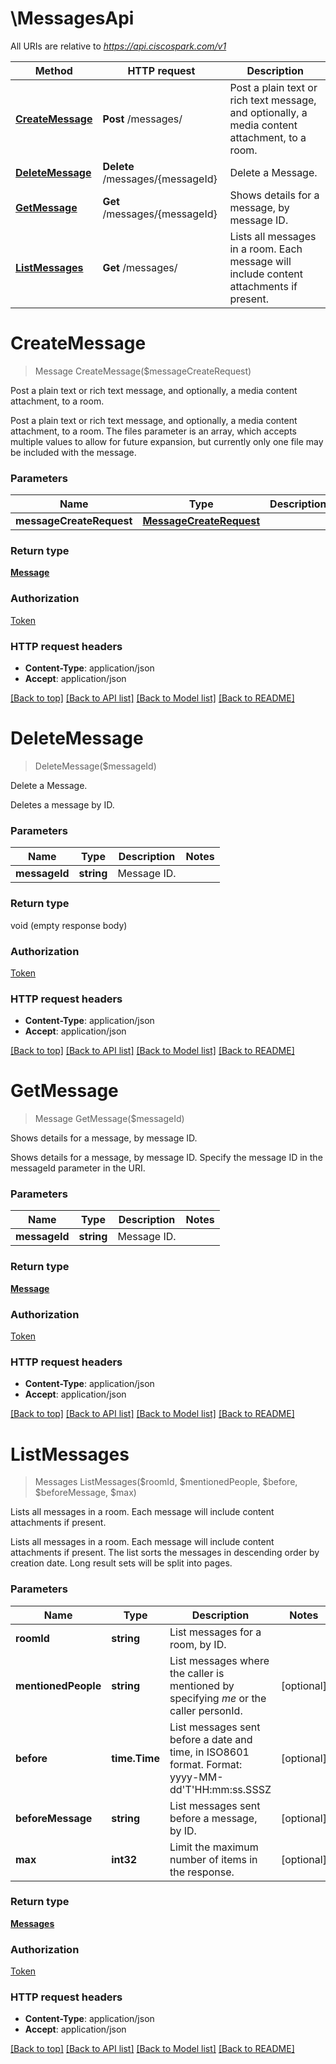 # \MessagesApi

All URIs are relative to *https://api.ciscospark.com/v1*

Method | HTTP request | Description
------------- | ------------- | -------------
[**CreateMessage**](MessagesApi.md#CreateMessage) | **Post** /messages/ | Post a plain text or rich text message, and optionally, a media content attachment, to a room.
[**DeleteMessage**](MessagesApi.md#DeleteMessage) | **Delete** /messages/{messageId} | Delete a Message.
[**GetMessage**](MessagesApi.md#GetMessage) | **Get** /messages/{messageId} | Shows details for a message, by message ID.
[**ListMessages**](MessagesApi.md#ListMessages) | **Get** /messages/ | Lists all messages in a room. Each message will include content attachments if present.


# **CreateMessage**
> Message CreateMessage($messageCreateRequest)

Post a plain text or rich text message, and optionally, a media content attachment, to a room.

Post a plain text or rich text message, and optionally, a media content attachment, to a room. The files parameter is an array, which accepts multiple values to allow for future expansion, but currently only one file may be included with the message. 


### Parameters

Name | Type | Description  | Notes
------------- | ------------- | ------------- | -------------
 **messageCreateRequest** | [**MessageCreateRequest**](MessageCreateRequest.md)|  | 

### Return type

[**Message**](Message.md)

### Authorization

[Token](../README.md#Token)

### HTTP request headers

 - **Content-Type**: application/json
 - **Accept**: application/json

[[Back to top]](#) [[Back to API list]](../README.md#documentation-for-api-endpoints) [[Back to Model list]](../README.md#documentation-for-models) [[Back to README]](../README.md)

# **DeleteMessage**
> DeleteMessage($messageId)

Delete a Message.

Deletes a message by ID.


### Parameters

Name | Type | Description  | Notes
------------- | ------------- | ------------- | -------------
 **messageId** | **string**| Message ID. | 

### Return type

void (empty response body)

### Authorization

[Token](../README.md#Token)

### HTTP request headers

 - **Content-Type**: application/json
 - **Accept**: application/json

[[Back to top]](#) [[Back to API list]](../README.md#documentation-for-api-endpoints) [[Back to Model list]](../README.md#documentation-for-models) [[Back to README]](../README.md)

# **GetMessage**
> Message GetMessage($messageId)

Shows details for a message, by message ID.

Shows details for a message, by message ID. Specify the message ID in the messageId parameter in the URI. 


### Parameters

Name | Type | Description  | Notes
------------- | ------------- | ------------- | -------------
 **messageId** | **string**| Message ID. | 

### Return type

[**Message**](Message.md)

### Authorization

[Token](../README.md#Token)

### HTTP request headers

 - **Content-Type**: application/json
 - **Accept**: application/json

[[Back to top]](#) [[Back to API list]](../README.md#documentation-for-api-endpoints) [[Back to Model list]](../README.md#documentation-for-models) [[Back to README]](../README.md)

# **ListMessages**
> Messages ListMessages($roomId, $mentionedPeople, $before, $beforeMessage, $max)

Lists all messages in a room. Each message will include content attachments if present.

Lists all messages in a room. Each message will include content attachments if present. The list sorts the messages in descending order by creation date. Long result sets will be split into pages. 


### Parameters

Name | Type | Description  | Notes
------------- | ------------- | ------------- | -------------
 **roomId** | **string**| List messages for a room, by ID. | 
 **mentionedPeople** | **string**| List messages where the caller is mentioned by specifying *me* or the caller personId. | [optional] 
 **before** | **time.Time**| List messages sent before a date and time, in ISO8601 format. Format: yyyy-MM-dd&#39;T&#39;HH:mm:ss.SSSZ | [optional] 
 **beforeMessage** | **string**| List messages sent before a message, by ID. | [optional] 
 **max** | **int32**| Limit the maximum number of items in the response. | [optional] 

### Return type

[**Messages**](Messages.md)

### Authorization

[Token](../README.md#Token)

### HTTP request headers

 - **Content-Type**: application/json
 - **Accept**: application/json

[[Back to top]](#) [[Back to API list]](../README.md#documentation-for-api-endpoints) [[Back to Model list]](../README.md#documentation-for-models) [[Back to README]](../README.md)

